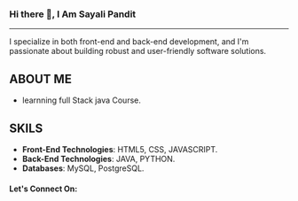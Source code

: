 ### Hi there 👋, I Am Sayali Pandit
___
I specialize in both front-end and back-end development, and I'm passionate about building robust and user-friendly software solutions.

## ABOUT ME
* learnning full Stack java Course.
## SKILS
- **Front-End Technologies**: HTML5, CSS, JAVASCRIPT.
- **Back-End Technologies**: JAVA, PYTHON.
- **Databases**: MySQL, PostgreSQL.

#### Let's Connect On:
<a href="https://www.linkedin.com/in/sayali-pandit-049236211/">
  <img src="https://img.shields.io/badge/LinkedIn-0077B5?style=for-the-badge&logo=linkedin&logoColor=white" alt="" /> 
</a>
